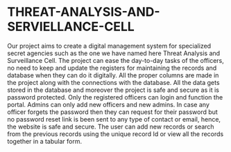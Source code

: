 # THREAT-ANALYSIS-AND-SERVIELLANCE-CELL

Our project aims to create a digital management system for specialized secret agencies such as the one we have named here Threat Analysis and Surveillance Cell. The project can ease the day-to-day tasks of the officers, no need to keep and update the registers for maintaining the records and database when they can do it digitally. All the proper columns are made in the project along with the connections with the database. All the data gets stored in the database and moreover the project is safe and secure as it is password protected. Only the registered officers can login and function the portal. Admins can only add new officers and new admins. In case any officer forgets the password then they can request for their password but no password reset link is been sent to any type of contact or email, hence, the website is safe and secure. The user can add new records or search from the previous records using the unique record Id or view all the records together in a tabular form.
